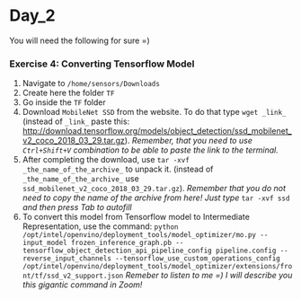 # Day_2
You will need the following for sure =)

### Exercise 4: Converting Tensorflow Model

1. Navigate to `/home/sensors/Downloads`
2. Create here the folder `TF`
3. Go inside the `TF` folder
4. Download `MobileNet SSD` from the website. To do that type `wget _link_` (instead of `_link_` paste this: http://download.tensorflow.org/models/object_detection/ssd_mobilenet_v2_coco_2018_03_29.tar.gz). 
*Remember, that you need to use `Ctrl+Shift+V` combination to be able to paste the link to the terminal.*
5. After completing the download, use `tar -xvf _the_name_of_the_archive_` to unpack it. (instead of `_the_name_of_the_archive_` use `ssd_mobilenet_v2_coco_2018_03_29.tar.gz`). 
*Remember that you do not need to copy the name of the archive from here! Just type* `tar -xvf ssd` *and then press Tab to autofill*
6. To convert this model from Tensorflow model to Intermediate Representation, use the command: `python /opt/intel/openvino/deployment_tools/model_optimizer/mo.py --input_model frozen_inference_graph.pb --tensorflow_object_detection_api_pipeline_config pipeline.config --reverse_input_channels --tensorflow_use_custom_operations_config /opt/intel/openvino/deployment_tools/model_optimizer/extensions/front/tf/ssd_v2_support.json`
*Remeber to listen to me =) I will describe you this gigantic command in Zoom!*
